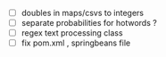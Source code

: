 - [ ] doubles in maps/csvs to integers
- [ ] separate probabilities for hotwords ?
- [ ] regex text processing class
- [ ] fix pom.xml , springbeans file
